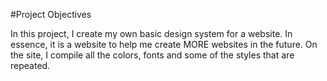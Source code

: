 #Project Objectives

In this project, I create my own basic design system for a website. In essence, it is a website to help me create MORE websites in the future. On the site, I compile all the colors, fonts and some of the styles that are repeated.